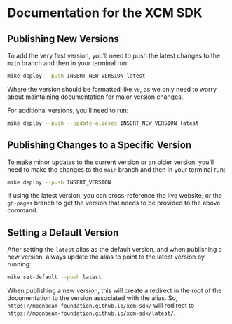 # Documentation for the XCM SDK

## Publishing New Versions

To add the very first version, you’ll need to push the latest changes to the `main` branch and then in your terminal run:

```bash
mike deploy --push INSERT_NEW_VERSION latest
```

Where the version should be formatted like `v0`, as we only need to worry about maintaining documentation for major version changes.

For additional versions, you'll need to run:

```bash
mike deploy --push --update-aliases INSERT_NEW_VERSION latest
```

## Publishing Changes to a Specific Version

To make minor updates to the current version or an older version, you’ll need to make the changes to the `main` branch and then in your terminal run:

```bash
mike deploy --push INSERT_VERSION
```

If using the latest version, you can cross-reference the live website, or the `gh-pages` branch to get the version that needs to be provided to the above command.

## Setting a Default Version

After setting the `latest` alias as the default version, and when publishing a new version, always update the alias to point to the latest version by running:

```bash
mike set-default --push latest
```

When publishing a new version, this will create a redirect in the root of the documentation to the version associated with the alias. So, `https://moonbeam-foundation.github.io/xcm-sdk/` will redirect to `https://moonbeam-foundation.github.io/xcm-sdk/latest/`.
